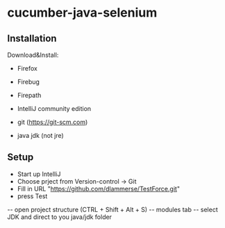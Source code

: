 cucumber-java-selenium
==================

## Installation

Download&Install:
- Firefox
- Firebug
- Firepath

- IntelliJ community edition
- git (https://git-scm.com)
- java jdk (not jre)


## Setup

- Start up IntelliJ
- Choose prject from Version-control -> Git
- Fill in URL "https://github.com/dlammerse/TestForce.git"
- press Test

-- open project structure (CTRL + Shift + Alt + S)
-- modules tab
-- select JDK and direct to you java/jdk folder




